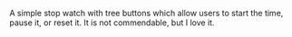 A simple stop watch with tree buttons which allow users to start the time, pause it, or reset it. It is not commendable, but I love it.
